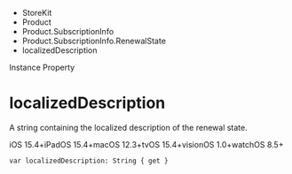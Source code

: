 

- StoreKit
- Product
- Product.SubscriptionInfo
- Product.SubscriptionInfo.RenewalState
-  localizedDescription 

Instance Property

# localizedDescription

A string containing the localized description of the renewal state.

iOS 15.4+iPadOS 15.4+macOS 12.3+tvOS 15.4+visionOS 1.0+watchOS 8.5+

``` source
var localizedDescription: String { get }
```

